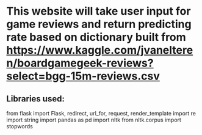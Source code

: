 # This website will take user input for game reviews and return predicting rate based on dictionary built from https://www.kaggle.com/jvanelteren/boardgamegeek-reviews?select=bgg-15m-reviews.csv


## Libraries used:
from flask import Flask, redirect, url_for, request, render_template
import re
import string
import pandas as pd
import nltk
from nltk.corpus import stopwords
